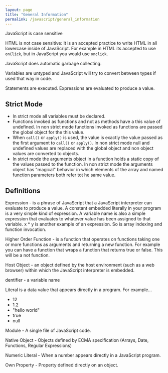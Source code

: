 ```yaml
---
layout: page
title: "General Information"
permalink: /javascript/general_information
---
```


JavaScript is case sensitive

HTML is not case sensitive: It is an accepted practice to write HTML in all lowercase inside of JavaScript.  For example in HTML its accepted to use `onClick`, but in JavaScript you would use `onclick`.

JavaScript does automatic garbage collecting.

Variables are untyped and JavaScript will try to convert between types if used that way in code.

Statements are executed.  Expressions are evaluated to produce a value.

## Strict Mode

* In strict mode all variables must be declared.
* Functions invoked as functions and not as methods have a this value of undefined.  In non strict mode functions invoked as functions are passed the global object for the this value.
* When `call()` or `apply()` is used, the value is exactly the value passed as the first argument to `call()` or `apply()`.  In non strict mode null and undefined values are replaced with the global object and non object values are converted to objects.
* In strict mode the arguments object in a function holds a static copy of the values passed to the function.  In non strict mode the arguments object has "magical" behavior in which elements of the array and named function parameters both refer tot he same value.




## Definitions

[comment]: <> (TODO: These are from my older notes.  Need to review in merge in where they make sense.)

Expression - is a phrase of JavaScript that a JavaScript interpreter can evaluate to produce a value.  A constant embedded literally in your program is a very simple kind of expression.  A variable name is also a simple expression that evaluates to whatever value has been assigned to that variable.  x * y is another example of an expression.  So is array indexing and function invocation.

Higher Order Function - is a function that operates on functions taking one or more functions as arguments and returning a new function.  For example you can have a function that wraps a function that returns true or false.  This will be a not function.

Host Object - an object defined by the host environment (such as a web browser) within which the JavaScript interpreter is embedded.

dentifier - a variable name 

Literal is a data value that appears directly in a program.  For example…
* 12
* 1.2
* "hello world"
* true
* null

Module - A single file of JavaScript code.

Native Object - Objects defined by ECMA specification (Arrays, Date, Functions, Regular Expressions)

Numeric Literal - When a number appears directly in a JavaScript program.

Own Property - Property defined directly on an object.
